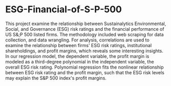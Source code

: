 # ESG-Financial-of-S-P-500
 This project examine the relationship between Sustainalytics Environmental, Social, and Governance (ESG) risk ratings and
 the financial performance of US S&;P 500 listed firms.
The methodology included web scraping for data collection, and data wrangling. 
For analysis, correlations are used to examine the relationship between firms' ESG risk ratings, 
institutional shareholdings, and profit margins, which reveals some interesting insights.
In our regression model, the dependent variable, the profit margin is modeled as a third-degree polynomial in the independent variable, the overall ESG risk rating.
Polynomial regression fits the nonlinear relationship between ESG risk rating and the profit margin,
such that the ESG risk levels may explain the S&P 500 index's profit margins.
